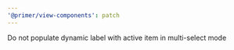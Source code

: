 ```yaml
---
'@primer/view-components': patch
---
```


Do not populate dynamic label with active item in multi-select mode
